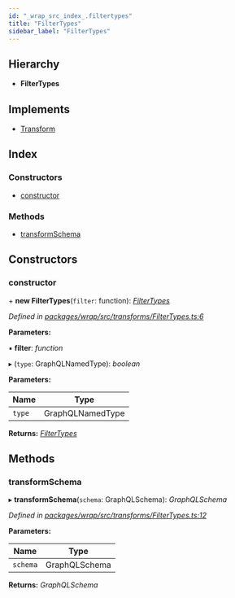 ```yaml
---
id: "_wrap_src_index_.filtertypes"
title: "FilterTypes"
sidebar_label: "FilterTypes"
---
```


## Hierarchy

* **FilterTypes**

## Implements

* [Transform](/docs/api/interfaces/_utils_src_index_.transform)

## Index

### Constructors

* [constructor](_wrap_src_index_.filtertypes.md#constructor)

### Methods

* [transformSchema](_wrap_src_index_.filtertypes.md#transformschema)

## Constructors

###  constructor

\+ **new FilterTypes**(`filter`: function): *[FilterTypes](_wrap_src_index_.filtertypes)*

*Defined in [packages/wrap/src/transforms/FilterTypes.ts:6](https://github.com/ardatan/graphql-tools/blob/master/packages/wrap/src/transforms/FilterTypes.ts#L6)*

**Parameters:**

▪ **filter**: *function*

▸ (`type`: GraphQLNamedType): *boolean*

**Parameters:**

Name | Type |
------ | ------ |
`type` | GraphQLNamedType |

**Returns:** *[FilterTypes](_wrap_src_index_.filtertypes)*

## Methods

###  transformSchema

▸ **transformSchema**(`schema`: GraphQLSchema): *GraphQLSchema*

*Defined in [packages/wrap/src/transforms/FilterTypes.ts:12](https://github.com/ardatan/graphql-tools/blob/master/packages/wrap/src/transforms/FilterTypes.ts#L12)*

**Parameters:**

Name | Type |
------ | ------ |
`schema` | GraphQLSchema |

**Returns:** *GraphQLSchema*
